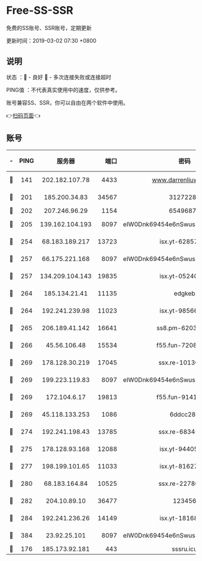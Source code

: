 # Free-SS-SSR

免费的SS账号、SSR账号，定期更新

更新时间：2019-03-02 07:30 +0800

## 说明

状态     ：🙂 - 良好 🙁 - 多次连接失败或连接超时

PING值   ：不代表真实使用中的速度，仅供参考。

账号兼容SS、SSR，你可以自由在两个软件中使用。

👉[扫码页面](https://liesauer.github.io/free-ss-ssr.github.io/)👈

## 账号

|-|PING|服务器|端口|密码|加密方式|区域|
|:----:|:----:|:-----:|-----:|:----:|:----:|:----:|
|🙂|141|202.182.107.78|4433|www.darrenliuwei.com|aes-256-cfb|JP|
|🙂|201|185.200.34.83|34567|31272288|aes-256-cfb|US|
|🙂|202|207.246.96.29|1154|65496879|chacha20|US|
|🙂|205|139.162.104.193|8097|eIW0Dnk69454e6nSwuspv9DmS201tQ0D|aes-256-cfb|JP|
|🙂|254|68.183.189.217|13723|isx.yt-62857732|aes-256-cfb|SG|
|🙂|257|66.175.221.168|8097|eIW0Dnk69454e6nSwuspv9DmS201tQ0D|aes-256-cfb|US|
|🙂|257|134.209.104.143|19835|isx.yt-05240946|aes-256-cfb|SG|
|🙂|264|185.134.21.41|11135|edgkeb|aes-256-cfb|GB|
|🙂|264|192.241.239.98|11023|isx.yt-98566880|aes-256-cfb|US|
|🙂|265|206.189.41.142|16641|ss8.pm-62032966|aes-256-cfb|SG|
|🙂|266|45.56.106.48|15534|f55.fun-72089775|aes-256-cfb|US|
|🙂|269|178.128.30.219|17045|ssx.re-10130614|aes-256-cfb|SG|
|🙂|269|199.223.119.83|8097|eIW0Dnk69454e6nSwuspv9DmS201tQ0D|aes-256-cfb|US|
|🙂|269|172.104.6.17|19813|f55.fun-91414761|aes-256-cfb|US|
|🙂|269|45.118.133.253|1086|6ddcc286|aes-256-cfb|SG|
|🙂|274|192.241.198.43|13785|ssx.re-68345510|aes-256-cfb|US|
|🙂|275|178.128.93.168|12088|isx.yt-94405633|aes-256-cfb|SG|
|🙂|277|198.199.101.65|11033|isx.yt-81627199|aes-256-cfb|US|
|🙂|280|68.183.164.84|10525|ssx.re-22780644|aes-256-cfb|US|
|🙂|282|204.10.89.10|36477|123456|aes-256-cfb|US|
|🙂|284|192.241.236.26|14149|isx.yt-18168081|aes-256-cfb|US|
|🙂|384|23.92.25.101|8097|eIW0Dnk69454e6nSwuspv9DmS201tQ0D|aes-256-cfb|US|
|🙂|176|185.173.92.181|443|sssru.icu|rc4-md5|RU|
